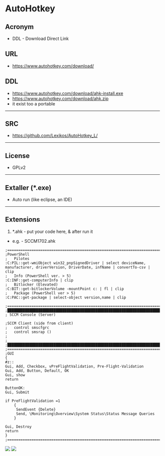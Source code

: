 # AutoHotkey

## Acronym
* DDL - Download Direct Link

## URL
* https://www.autohotkey.com/download/

## DDL
* https://www.autohotkey.com/download/ahk-install.exe
* https://www.autohotkey.com/download/ahk.zip
* it exist too a portable
---

## SRC
* https://github.com/Lexikos/AutoHotkey_L/

---

## License
* GPLv2

---

## Extaller (*.exe)
* Auto run (like eclipse, an IDE)

---

## Extensions
1) *.ahk - put your code here, & after run it
  * e.g. - SCCM1702.ahk
````ahw
;=================================================================================================================
;PowerShell
;	Pilotes
:C:PIL::get-wmiObject win32_pnpSignedDriver | select deviceName, manufacturer, driverVersion, DriverDate, infName | convertTo-csv | clip
;	Info (PowerShell ver. > 5)
:C:INF::get-computerInfo | clip
;	Bitlocker (Elevated)
:C:BIT::get-bitlockerVolume -mountPoint c: | fl | clip
;	Package (PowerShell ver > 5)
:C:PAC::get-package | select-object version,name | clip

;=================================================================================================================
;█████████████████████████████████████████████████████████████████████████████████████████████████████████████████
; SCCM Console (Server)

;SCCM Client (side from client) 
;	control smscfgrc
;	control smsrap ()
;
;
;█████████████████████████████████████████████████████████████████████████████████████████████████████████████████
;===============================================================================================================
;GUI
{
#z::
Gui, Add, Checkbox, vPreFlightValidation, Pre-Flight-Validation
Gui, Add, Button, Default, OK
Gui, show
return

ButtonOK:
Gui, Submit

if PreFlightValidation =1
	{
	 SendEvent {Delete}
	 Send, \Monitoring\Overview\System Status\Status Message Queries
	}
	
Gui, Destroy
return
}
;===============================================================================================================
````
  
[<img src="https://i.imgur.com/WaH7r56.png">](https://i.imgur.com/WaH7r56.png)
[<img src="https://i.imgur.com/MCjR5JA.png">](https://i.imgur.com/MCjR5JA.png)
